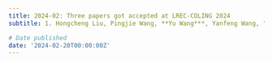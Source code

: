 ```yaml
---
title: 2024-02: Three papers got accepted at LREC-COLING 2024
subtitle: 1. Hongcheng Liu, Pingjie Wang, **Yu Wang***, Yanfeng Wang, "CE-VDG Counterfactual Entropy-based Bias Reduction for Video-grounded Dialogue Generation" <br> 2. Pingjie Wang, Hongcheng Liu, **Yu Wang***, Yanfeng Wang, "Pruning before Fine-tuning A Retraining-free Compression Framework for Pre-trained Language Models" <br> 3. Heyang Liu, **Yu Wang***, Yanfeng Wang, "Post-decoder Biasing for End-to-End Speech Recognition of Multi-turn Medical Interview"

# Date published
date: '2024-02-20T00:00:00Z'
---
```

